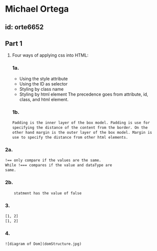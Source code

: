 # Michael Ortega 
## id: orte6652

## Part 1 

 1.  Four ways of applying css into HTML:
	 ### 1a. 
	    * Using the style attribute
	    * Using the ID as selector
	    * Styling by class name
	    * Styling by html element
	   The precedence goes from attribute, id, class, and html element.
	 ### 1b.
		 Padding is the inner layer of the box model. Padding is use for
		 specifying the distance of the content from the border. On the
		 other hand margin is the outer layer of the box model. Margin is
		 use to specify the distance from other html elements. 
### 2a. 
	!== only compare if the values are the same.
	While !=== compares if the value and dataType are
	same.
### 2b. 
		statment has the value of false
### 3.
	[1, 2]
	[1, 2]
### 4.
	![diagram of Dom](domStructure.jpg)
	
  
